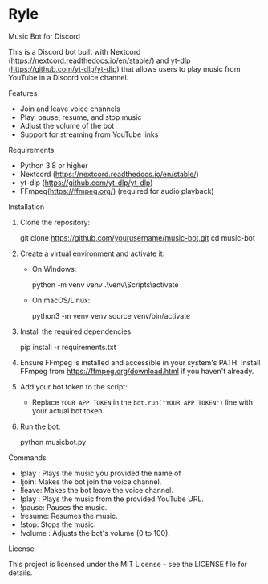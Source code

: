 # Ryle
Music Bot for Discord

This is a Discord bot built with 
Nextcord (https://nextcord.readthedocs.io/en/stable/) and 
yt-dlp (https://github.com/yt-dlp/yt-dlp) 
that allows users to play music from YouTube in a Discord voice channel.

Features

- Join and leave voice channels
- Play, pause, resume, and stop music
- Adjust the volume of the bot
- Support for streaming from YouTube links

Requirements

- Python 3.8 or higher
- Nextcord (https://nextcord.readthedocs.io/en/stable/)
- yt-dlp (https://github.com/yt-dlp/yt-dlp)
- FFmpeg(https://ffmpeg.org/) (required for audio playback)

Installation

1. Clone the repository:
    
    git clone https://github.com/yourusername/music-bot.git
    cd music-bot
   

2. Create a virtual environment and activate it:
    - On Windows:
      
      python -m venv venv
      .\venv\Scripts\activate
      
    - On macOS/Linux:
      
      python3 -m venv venv
      source venv/bin/activate
      

3. Install the required dependencies:
    
    pip install -r requirements.txt
    

4. Ensure FFmpeg is installed and accessible in your system's PATH. 
Install FFmpeg from https://ffmpeg.org/download.html if you haven't already.

5. Add your bot token to the script:
    - Replace `YOUR APP TOKEN` in the `bot.run("YOUR APP TOKEN")` line with your actual bot token.

6. Run the bot:
    
    python musicbot.py
    

Commands

- !play <name of your song> : Plays the music you provided the name of
- !join: Makes the bot join the voice channel.
- !leave: Makes the bot leave the voice channel.
- !play <url>: Plays the music from the provided YouTube URL.
- !pause: Pauses the music.
- !resume: Resumes the music.
- !stop: Stops the music.
- !volume <volume>: Adjusts the bot's volume (0 to 100).

License

This project is licensed under the MIT License - see the LICENSE file for details.


